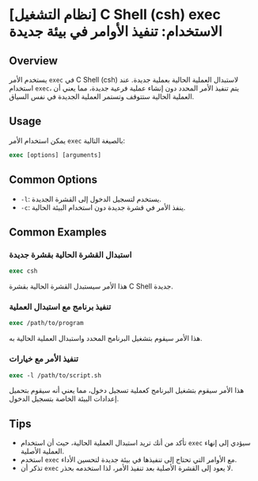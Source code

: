 # [نظام التشغيل] C Shell (csh) exec الاستخدام: تنفيذ الأوامر في بيئة جديدة

## Overview
يستخدم الأمر `exec` في C Shell (csh) لاستبدال العملية الحالية بعملية جديدة. عند استخدام `exec`، يتم تنفيذ الأمر المحدد دون إنشاء عملية فرعية جديدة، مما يعني أن العملية الحالية ستتوقف وتستمر العملية الجديدة في نفس السياق.

## Usage
يمكن استخدام الأمر `exec` بالصيغة التالية:

```csh
exec [options] [arguments]
```

## Common Options
- `-l`: يستخدم لتسجيل الدخول إلى القشرة الجديدة.
- `-c`: ينفذ الأمر في قشرة جديدة دون استخدام البيئة الحالية.

## Common Examples
### استبدال القشرة الحالية بقشرة جديدة
```csh
exec csh
```
هذا الأمر سيستبدل القشرة الحالية بقشرة C Shell جديدة.

### تنفيذ برنامج مع استبدال العملية
```csh
exec /path/to/program
```
هذا الأمر سيقوم بتشغيل البرنامج المحدد واستبدال العملية الحالية به.

### تنفيذ الأمر مع خيارات
```csh
exec -l /path/to/script.sh
```
هذا الأمر سيقوم بتشغيل البرنامج كعملية تسجيل دخول، مما يعني أنه سيقوم بتحميل إعدادات البيئة الخاصة بتسجيل الدخول.

## Tips
- تأكد من أنك تريد استبدال العملية الحالية، حيث أن استخدام `exec` سيؤدي إلى إنهاء العملية الأصلية.
- استخدم `exec` مع الأوامر التي تحتاج إلى تنفيذها في بيئة جديدة لتحسين الأداء.
- تذكر أن `exec` لا يعود إلى القشرة الأصلية بعد تنفيذ الأمر، لذا استخدمه بحذر.